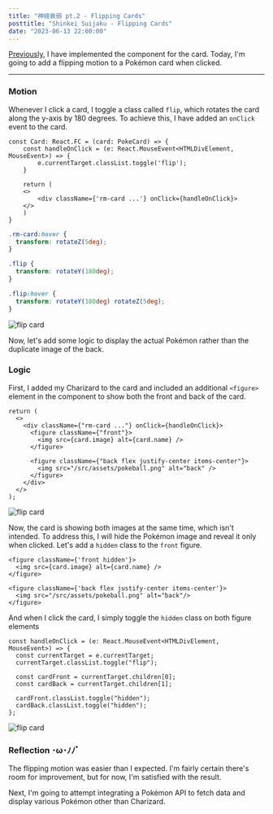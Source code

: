 ```yaml
---
title: "神経衰弱 pt.2 - Flipping Cards"
posttitle: "Shinkei Suijaku - Flipping Cards"
date: "2023-06-13 22:00:00"
---
```


[Previously](./shinkei-suijaku-project-setup), I have implemented the component for the card.
Today, I'm going to add a flipping motion to a Pokémon card when clicked.

---

### Motion

Whenever I click a card, I toggle a class called `flip`, which rotates the card along
the y-axis by 180 degrees. To achieve this, I have added an `onClick` event to the card.

```tsx
const Card: React.FC = (card: PokeCard) => {
    const handleOnClick = (e: React.MouseEvent<HTMLDivElement, MouseEvent>) => {
        e.currentTarget.classList.toggle('flip');
    }

    return (
    <>
        <div className={'rm-card ...'} onClick={handleOnClick}>
    </>
    )
}
```

```css
.rm-card:hover {
  transform: rotateZ(5deg);
}

.flip {
  transform: rotateY(180deg);
}

.flip:hover {
  transform: rotateY(180deg) rotateZ(5deg);
}
```

![flip card](/images/pokecard-flip.gif)

Now, let's add some logic to display the actual Pokémon rather than the duplicate image of the back.

### Logic

First, I added my Charizard to the card and included an additional `<figure>` element
in the component to show both the front and back of the card.

```tsx
return (
  <>
    <div className={"rm-card ..."} onClick={handleOnClick}>
      <figure className={"front"}>
        <img src={card.image} alt={card.name} />
      </figure>

      <figure className={"back flex justify-center items-center"}>
        <img src="/src/assets/pokeball.png" alt="back" />
      </figure>
    </div>
  </>
);
```

![flip card](/images/pokecard-flip-2.gif)

Now, the card is showing both images at the same time, which isn't intended.
To address this, I will hide the Pokémon image and reveal it only when clicked.
Let's add a `hidden` class to the `front` figure.

```tsx
<figure className={'front hidden'}>
  <img src={card.image} alt={card.name} />
</figure>

<figure className={'back flex justify-center items-center'}>
  <img src="/src/assets/pokeball.png" alt="back"/>
</figure>
```

And when I click the card, I simply toggle the `hidden` class on both figure elements

```tsx
const handleOnClick = (e: React.MouseEvent<HTMLDivElement, MouseEvent>) => {
  const currentTarget = e.currentTarget;
  currentTarget.classList.toggle("flip");

  const cardFront = currentTarget.children[0];
  const cardBack = currentTarget.children[1];

  cardFront.classList.toggle("hidden");
  cardBack.classList.toggle("hidden");
};
```

![flip card](/images/pokecard-flip-3.gif)

### Reflection ･ω･ﾉﾉﾞ

The flipping motion was easier than I expected. I'm fairly certain there's room for
improvement, but for now, I'm satisfied with the result.

Next, I'm going to attempt integrating a Pokémon API to fetch data and display various
Pokémon other than Charizard.
